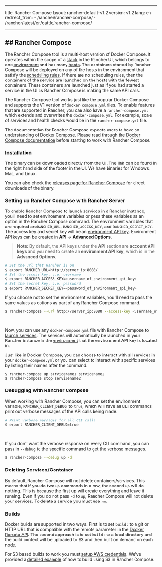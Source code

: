 * * *

title: Rancher Compose layout: rancher-default-v1.2 version: v1.2 lang: en redirect_from: - /rancher/rancher-compose/ - /rancher/latest/en/cattle/rancher-compose/

* * *

## ## Rancher Compose

The Rancher Compose tool is a multi-host version of Docker Compose. It operates within the scope of a [stack]({{site.baseurl}}/rancher/{{page.version}}/{{page.lang}}/cattle/stacks/) in the Rancher UI, which belongs to one [environment]({{site.baseurl}}/rancher/{{page.version}}/{{page.lang}}/environments/) and has many [hosts]({{site.baseurl}}/rancher/{{page.version}}/{{page.lang}}/hosts/). The containers started by Rancher Compose will be deployed on any of the hosts in the environment that satisfy the [scheduling rules]({{site.baseurl}}/rancher/{{page.version}}/{{page.lang}}/cattle/scheduling/). If there are no scheduling rules, then the containers of the service are launched on the hosts with the fewest containers. These containers are launched just as if you had started a service in the UI as Rancher Compose is making the same API calls.

The Rancher Compose tool works just like the popular Docker Compose and supports the V1 version of `docker-compose.yml` files. To enable features that are supported in Rancher, you can also have a `rancher-compose.yml` which extends and overwrites the `docker-compose.yml`. For example, scale of services and health checks would be in the `rancher-compose.yml` file.

The documentation for Rancher Compose expects users to have an understanding of Docker Compose. Please read through the [Docker Compose documentation](https://docs.docker.com/compose/) before starting to work with Rancher Compose.

### Installation

The binary can be downloaded directly from the UI. The link can be found in the right hand side of the footer in the UI. We have binaries for Windows, Mac, and Linux.

You can also check the [releases page for Rancher Compose](https://github.com/rancher/rancher-compose/releases) for direct downloads of the binary.

### Setting up Rancher Compose with Rancher Server

To enable Rancher Compose to launch services in a Rancher instance, you'll need to set environment variables or pass these variables as an option in the Rancher Compose command. The environment variables that are required are`RANCHER_URL`, `RANCHER_ACCESS_KEY`, and `RANCHER_SECRET_KEY`. The access key and secret key will be an [environment API key]({{site.baseurl}}/rancher/{{page.version}}/{{page.lang}}/api/api-keys/). Environment API keys can be created in **API** -> **Advanced Options**.

> **Note:** By default, the API keys under the **API** section are **account API keys** and you need to create an **environment API key**, which is in the **Advanced Options**.

```bash
# Set the url that Rancher is on
$ export RANCHER_URL=http://server_ip:8080/
# Set the access key, i.e. username
$ export RANCHER_ACCESS_KEY=<username_of_environment_api_key>
# Set the secret key, i.e. password
$ export RANCHER_SECRET_KEY=<password_of_environment_api_key>
```

If you choose not to set the environment variables, you'll need to pass the same values as options as part of any Rancher Compose command.

```bash
$ rancher-compose --url http://server_ip:8080 --access-key <username_of_environment_api_key> --secret-key <password_of_environment_api_key> up
```

<br />

Now, you can use any `docker-compose.yml` file with Rancher Compose to [launch services]({{site.baseurl}}/rancher/{{page.version}}/{{page.lang}}/cattle/adding-services/#adding-services-with-rancher-compose). The services will automatically be launched in your Rancher instance in the [environment]({{site.baseurl}}/rancher/{{page.version}}/{{page.lang}}/environments/) that the environment API key is located in.

Just like in Docker Compose, you can choose to interact with all services in your `docker-compose.yml` or you can select to interact with specific services by listing their names after the command.

```baseurl
$ rancher-compose up servicename1 servicename2
$ rancher-compose stop servicename2
```

### Debugging with Rancher Compose

When working with Rancher Compose, you can set the environment variable, `RANCHER_CLIENT_DEBUG`, to `true`, which will have all CLI commands print out verbose messages of the API calls being made.

```bash
# Print verbose messages for all CLI calls
$ export RANCHER_CLIENT_DEBUG=true
```

<br />

If you don't want the verbose response on every CLI command, you can pass in `--debug` to the specific command to get the verbose messages.

```bash
$ rancher-compose --debug up -d
```

### Deleting Services/Container

By default, Rancher Compose will not delete containers/services. This means that if you do two `up` commands in a row, the second `up` will do nothing. This is because the first up will create everything and leave it running. Even if you do not pass `-d` to `up`, Rancher Compose will not delete your services. To delete a service you must use `rm`.

### Builds

Docker builds are supported in two ways. First is to set `build:` to a git or HTTP URL that is compatible with the remote parameter in the [Docker Remote API](https://docs.docker.com/reference/api/docker_remote_api_v1.18/#build-image-from-a-dockerfile). The second approach is to set `build:` to a local directory and the build context will be uploaded to S3 and then built on demand on each node.

For S3 based builds to work you must [setup AWS credentials](https://github.com/aws/aws-sdk-go/#configuring-credentials). We've provided a [detailed example]({{site.baseurl}}/rancher/{{page.version}}/{{page.lang}}/cattle/rancher-compose/build/) of how to build using S3 in Rancher Compose.